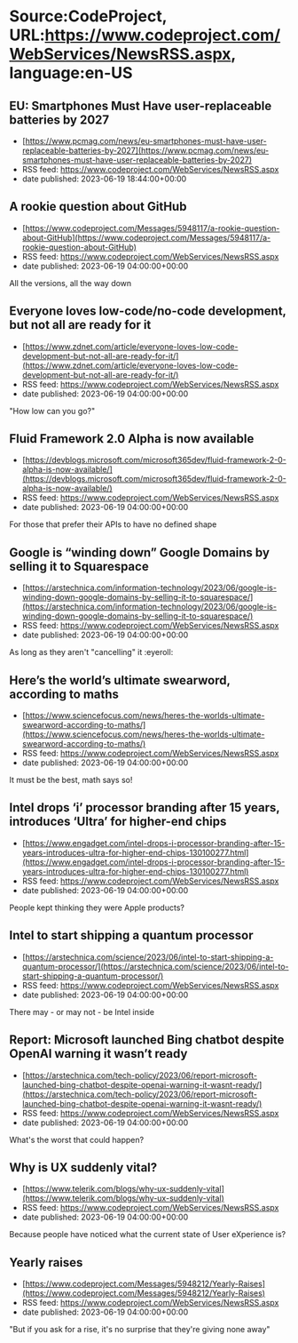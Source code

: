 # Source:CodeProject, URL:https://www.codeproject.com/WebServices/NewsRSS.aspx, language:en-US

## EU: Smartphones Must Have user-replaceable batteries by 2027
 - [https://www.pcmag.com/news/eu-smartphones-must-have-user-replaceable-batteries-by-2027](https://www.pcmag.com/news/eu-smartphones-must-have-user-replaceable-batteries-by-2027)
 - RSS feed: https://www.codeproject.com/WebServices/NewsRSS.aspx
 - date published: 2023-06-19 18:44:00+00:00



## A rookie question about GitHub
 - [https://www.codeproject.com/Messages/5948117/a-rookie-question-about-GitHub](https://www.codeproject.com/Messages/5948117/a-rookie-question-about-GitHub)
 - RSS feed: https://www.codeproject.com/WebServices/NewsRSS.aspx
 - date published: 2023-06-19 04:00:00+00:00

All the versions, all the way down

## Everyone loves low-code/no-code development, but not all are ready for it
 - [https://www.zdnet.com/article/everyone-loves-low-code-development-but-not-all-are-ready-for-it/](https://www.zdnet.com/article/everyone-loves-low-code-development-but-not-all-are-ready-for-it/)
 - RSS feed: https://www.codeproject.com/WebServices/NewsRSS.aspx
 - date published: 2023-06-19 04:00:00+00:00

"How low can you go?"

## Fluid Framework 2.0 Alpha is now available
 - [https://devblogs.microsoft.com/microsoft365dev/fluid-framework-2-0-alpha-is-now-available/](https://devblogs.microsoft.com/microsoft365dev/fluid-framework-2-0-alpha-is-now-available/)
 - RSS feed: https://www.codeproject.com/WebServices/NewsRSS.aspx
 - date published: 2023-06-19 04:00:00+00:00

For those that prefer their APIs to have no defined shape

## Google is “winding down” Google Domains by selling it to Squarespace
 - [https://arstechnica.com/information-technology/2023/06/google-is-winding-down-google-domains-by-selling-it-to-squarespace/](https://arstechnica.com/information-technology/2023/06/google-is-winding-down-google-domains-by-selling-it-to-squarespace/)
 - RSS feed: https://www.codeproject.com/WebServices/NewsRSS.aspx
 - date published: 2023-06-19 04:00:00+00:00

As long as they aren't "cancelling" it :eyeroll:

## Here’s the world’s ultimate swearword, according to maths
 - [https://www.sciencefocus.com/news/heres-the-worlds-ultimate-swearword-according-to-maths/](https://www.sciencefocus.com/news/heres-the-worlds-ultimate-swearword-according-to-maths/)
 - RSS feed: https://www.codeproject.com/WebServices/NewsRSS.aspx
 - date published: 2023-06-19 04:00:00+00:00

It must be the best, math says so!

## Intel drops ‘i’ processor branding after 15 years, introduces ‘Ultra’ for higher-end chips
 - [https://www.engadget.com/intel-drops-i-processor-branding-after-15-years-introduces-ultra-for-higher-end-chips-130100277.html](https://www.engadget.com/intel-drops-i-processor-branding-after-15-years-introduces-ultra-for-higher-end-chips-130100277.html)
 - RSS feed: https://www.codeproject.com/WebServices/NewsRSS.aspx
 - date published: 2023-06-19 04:00:00+00:00

People kept thinking they were Apple products?

## Intel to start shipping a quantum processor
 - [https://arstechnica.com/science/2023/06/intel-to-start-shipping-a-quantum-processor/](https://arstechnica.com/science/2023/06/intel-to-start-shipping-a-quantum-processor/)
 - RSS feed: https://www.codeproject.com/WebServices/NewsRSS.aspx
 - date published: 2023-06-19 04:00:00+00:00

There may - or may not - be Intel inside

## Report: Microsoft launched Bing chatbot despite OpenAI warning it wasn’t ready
 - [https://arstechnica.com/tech-policy/2023/06/report-microsoft-launched-bing-chatbot-despite-openai-warning-it-wasnt-ready/](https://arstechnica.com/tech-policy/2023/06/report-microsoft-launched-bing-chatbot-despite-openai-warning-it-wasnt-ready/)
 - RSS feed: https://www.codeproject.com/WebServices/NewsRSS.aspx
 - date published: 2023-06-19 04:00:00+00:00

What's the worst that could happen?

## Why is UX suddenly vital?
 - [https://www.telerik.com/blogs/why-ux-suddenly-vital](https://www.telerik.com/blogs/why-ux-suddenly-vital)
 - RSS feed: https://www.codeproject.com/WebServices/NewsRSS.aspx
 - date published: 2023-06-19 04:00:00+00:00

Because people have noticed what the current state of User eXperience is?

## Yearly raises
 - [https://www.codeproject.com/Messages/5948212/Yearly-Raises](https://www.codeproject.com/Messages/5948212/Yearly-Raises)
 - RSS feed: https://www.codeproject.com/WebServices/NewsRSS.aspx
 - date published: 2023-06-19 04:00:00+00:00

"But if you ask for a rise, it's no surprise that they're giving none away"

